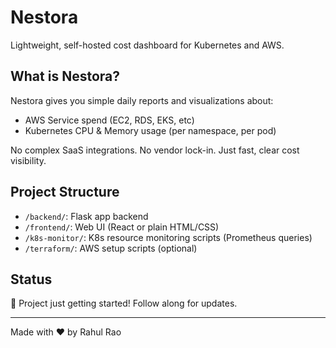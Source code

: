# Nestora

Lightweight, self-hosted cost dashboard for Kubernetes and AWS.

## What is Nestora?

Nestora gives you simple daily reports and visualizations about:
- AWS Service spend (EC2, RDS, EKS, etc)
- Kubernetes CPU & Memory usage (per namespace, per pod)

No complex SaaS integrations. No vendor lock-in. Just fast, clear cost visibility.

## Project Structure
- `/backend/`: Flask app backend
- `/frontend/`: Web UI (React or plain HTML/CSS)
- `/k8s-monitor/`: K8s resource monitoring scripts (Prometheus queries)
- `/terraform/`: AWS setup scripts (optional)

## Status
🚀 Project just getting started! Follow along for updates.

---

Made with ❤️ by Rahul Rao

